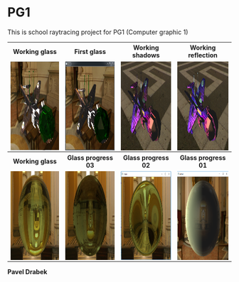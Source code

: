 # PG1
This is school raytracing project for PG1 (Computer graphic 1)  

<table style="width:100%">
  <tr>
    <th>Working glass</th>
    <th>First glass</th> 
    <th>Working shadows</th>
    <th>Working reflection</th>
  </tr>
  <tr>
  	<td><img src="https://raw.githubusercontent.com/PavelDrabek/VSB_PG1/master/data/progress/05.PNG" align="left" height="200"></td>
    <td><img src="https://raw.githubusercontent.com/PavelDrabek/VSB_PG1/master/data/progress/04.PNG" align="left" height="200"></td>
    <td><img src="https://raw.githubusercontent.com/PavelDrabek/VSB_PG1/master/data/progress/03.PNG" align="left" height="200"></td>
    <td><img src="https://raw.githubusercontent.com/PavelDrabek/VSB_PG1/master/data/progress/02.PNG" align="left" height="200"></td>
  </tr>
  <tr>
    <th>Working glass</th>
    <th>Glass progress 03</th> 
    <th>Glass progress 02</th>
    <th>Glass progress 01</th>
  </tr>
  <tr>
  	<td><img src="https://raw.githubusercontent.com/PavelDrabek/VSB_PG1/master/data/progress/sphere_04.PNG" align="left" height="200"></td>
    <td><img src="https://raw.githubusercontent.com/PavelDrabek/VSB_PG1/master/data/progress/sphere_03.PNG" align="left" height="200"></td>
    <td><img src="https://raw.githubusercontent.com/PavelDrabek/VSB_PG1/master/data/progress/sphere_02.PNG" align="left" height="200"></td>
    <td><img src="https://raw.githubusercontent.com/PavelDrabek/VSB_PG1/master/data/progress/sphere_01.PNG" align="left" height="200"></td>
  </tr>
</table>

**Pavel Drabek**
